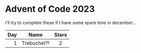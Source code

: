 # Advent of Code 2023

I'll try to complete these if I have some spare time in december...

| Day |             Name              | Stars |
|----:|:-----------------------------:|:-----:|
|  1  |          Trebuchet?!          |   2   |
